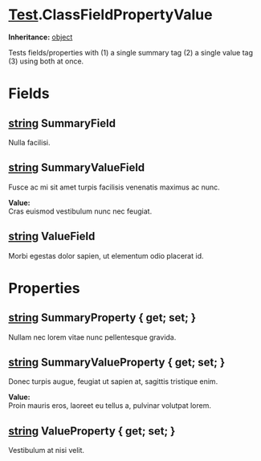 # [Test](TableOfContents.Test.md).ClassFieldPropertyValue

**Inheritance:** [object](https://docs.microsoft.com/en-us/dotnet/api/system.object)  

Tests fields/properties with (1) a single summary tag (2) a single value tag (3) using both at once.  

# Fields

## [string](https://docs.microsoft.com/en-us/dotnet/api/system.string) SummaryField

Nulla facilisi.  

## [string](https://docs.microsoft.com/en-us/dotnet/api/system.string) SummaryValueField

Fusce ac mi sit amet turpis facilisis venenatis maximus ac nunc.  

**Value:**  
Cras euismod vestibulum nunc nec feugiat.  

## [string](https://docs.microsoft.com/en-us/dotnet/api/system.string) ValueField

Morbi egestas dolor sapien, ut elementum odio placerat id.  

# Properties

## [string](https://docs.microsoft.com/en-us/dotnet/api/system.string) SummaryProperty { get; set; }

Nullam nec lorem vitae nunc pellentesque gravida.  

## [string](https://docs.microsoft.com/en-us/dotnet/api/system.string) SummaryValueProperty { get; set; }

Donec turpis augue, feugiat ut sapien at, sagittis tristique enim.  

**Value:**  
Proin mauris eros, laoreet eu tellus a, pulvinar volutpat lorem.  

## [string](https://docs.microsoft.com/en-us/dotnet/api/system.string) ValueProperty { get; set; }

Vestibulum at nisi velit.  

